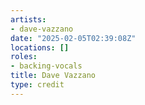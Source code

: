 ```yaml
---
artists:
- dave-vazzano
date: "2025-02-05T02:39:08Z"
locations: []
roles:
- backing-vocals
title: Dave Vazzano
type: credit
---
```

